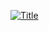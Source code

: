 [![](https://github-production-user-asset-6210df.s3.amazonaws.com/145186620/271967036-91769069-f55b-4586-9dc9-95bddb09aa8d.jpg?raw=true "Title")](https://github.com/innng/innng/blob/master/README.md?plain=1)
